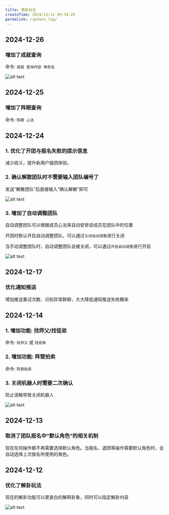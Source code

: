 ```yaml
---
title: 更新日志
createTime: 2024/12/12 09:34:26
permalink: /update_log/
---
```


## 2024-12-26

### 增加了成就查询

命令: `成就 查询内容 角色名`

![alt text](images/5.更新日志/image-4.png)

## 2024-12-25

### 增加了阵眼查询

命令: `阵眼 心法`

## 2024-12-24

### 1. 优化了开团与报名失败的提示信息

减少歧义，提升新用户报团体验。

### 2. 确认解散团队时不需要输入团队编号了

发送“解散团队”后直接输入“确认解散”即可

![alt text](images/5.更新日志/image-2.png)

### 3. 增加了自动调整团队

自动调整团队可以根据成员心法来自动安排该成员在团队中的位置

开团时默认开启自动调整团队，可以通过`关闭自动调整`进行关闭

当手动调整团队时，自动调整团队会被关闭，可以通过`开启自动调整`进行开启

![alt text](images/5.更新日志/image-3.png)

## 2024-12-17

### 优化通知推送

增加推送重试次数、识别异常群聊，大大降低通知推送失败概率

## 2024-12-14

### 1. 增加功能: 找师父/找徒弟

命令: `找师父` 或 `找徒弟`

### 2. 增加功能: 阵营拍卖

命令: `阵营拍卖`

### 3. 关闭机器人时需要二次确认

防止误触导致关闭机器人

![alt text](images/5.更新日志/image-1.png)

## 2024-12-13

### 取消了团队报名中“默认角色”的相关机制

现在任何操作都不再需要选择默认角色。当报名、退团等操作需要默认角色时，会自动选择上次报名所使用的角色。

## 2024-12-12

### 优化了解卦玩法

现在的解卦功能可以更直白的解释卦象，同时可以指定解卦内容

![alt text](images/5.更新日志/image.png)